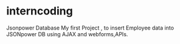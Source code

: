 # interncoding
Jsonpower Database
My first Project , to insert Employee data into JSONpower DB using AJAX and webforms,APIs.


